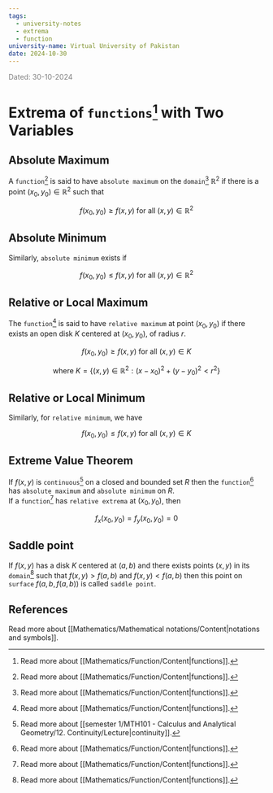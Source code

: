 ```yaml
---
tags:
  - university-notes
  - extrema
  - function
university-name: Virtual University of Pakistan
date: 2024-10-30
---
```


<span style="color: gray;">Dated: 30-10-2024</span>

# Extrema of `functions`[^1] with Two Variables

## Absolute Maximum

A `function`[^1] is said to have `absolute maximum` on the `domain`[^1] $\mathbb{R}^2$ if there is a point $(x_0, y_0) \in \mathbb{R}^2$ such that  

$$f(x_0, y_0) \ge f(x, y) \text{ for all } (x, y) \in \mathbb{R}^2$$

## Absolute Minimum

Similarly, `absolute minimum` exists if  

$$f(x_0, y_0) \le f(x, y) \text{ for all } (x, y) \in \mathbb{R}^2$$

## Relative or Local Maximum

The `function`[^1] is said to have `relative maximum` at point $(x_0, y_0)$ if there exists an open disk $K$ centered at $(x_0, y_0)$, of radius $r$.  

$$f(x_0, y_0) \ge f(x, y) \text{ for all } (x, y) \in K$$

$$\text{where } K = \{(x, y) \in \mathbb{R}^2 : (x - x_0)^2 + (y - y_0)^2 < r^2\}$$

## Relative or Local Minimum

Similarly, for `relative minimum`, we have  

$$f(x_0, y_0) \le f(x, y) \text{ for all } (x, y) \in K$$

## Extreme Value Theorem

If $f(x, y)$ is `continuous`[^2] on a closed and bounded set $R$ then the `function`[^1] has `absolute maximum` and `absolute minimum` on $R$.  
If a `function`[^1] has `relative extrema` at $(x_0, y_0)$, then  

$$f_x(x_0, y_0) = f_y(x_0, y_0) = 0$$

## Saddle point

If $f(x, y)$ has a disk $K$ centered at $(a, b)$ and there exists points $(x, y)$ in its `domain`[^1] such that $f(x, y) > f(a, b)$ and $f(x, y) < f(a, b)$ then this point on `surface` $f(a, b, f(a, b))$ is called `saddle point`.

## References

Read more about [[Mathematics/Mathematical notations/Content|notations and symbols]].

[^1]: Read more about [[Mathematics/Function/Content|functions]].
[^2]: Read more about [[semester 1/MTH101 - Calculus and Analytical Geometry/12. Continuity/Lecture|continuity]].